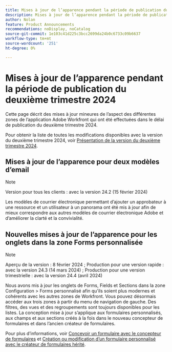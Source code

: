 ```yaml
---
title: Mises à jour de l’apparence pendant la période de publication du deuxième trimestre 2024
description: Mises à jour de l’apparence pendant la période de publication du deuxième trimestre 2024
author: Nolan
feature: Product Announcements
recommendations: noDisplay, noCatalog
source-git-commit: 1e103c41d225c3bcc2699da24b0c6733c09b6637
workflow-type: tm+mt
source-wordcount: '251'
ht-degree: 0%

---
```


# Mises à jour de l’apparence pendant la période de publication du deuxième trimestre 2024

Cette page décrit des mises à jour mineures de l’aspect des différentes zones de l’application Adobe Workfront qui ont été effectuées dans le délai de publication du deuxième trimestre 2024.

Pour obtenir la liste de toutes les modifications disponibles avec la version du deuxième trimestre 2024, voir [Présentation de la version du deuxième trimestre 2024](/help/quicksilver/product-announcements/product-releases/24-q2-release-activity/24-q2-release-overview.md).

## Mises à jour de l’apparence pour deux modèles d’email

>[!NOTE]
>
>Version pour tous les clients : avec la version 24.2 (15 février 2024)

Les modèles de courrier électronique permettant d’ajouter un approbateur à une ressource et un utilisateur à un panorama ont été mis à jour afin de mieux correspondre aux autres modèles de courrier électronique Adobe et d’améliorer la clarté et la convivialité.

## Nouvelles mises à jour de l’apparence pour les onglets dans la zone Forms personnalisée

>[!NOTE]
>
>Aperçu de la version : 8 février 2024 ; Production pour une version rapide : avec la version 24.3 (14 mars 2024) ; Production pour une version trimestrielle : avec la version 24.4 (avril 2024)

Nous avons mis à jour les onglets de Forms, Fields et Sections dans la zone Configuration > Forms personnalisé afin qu’ils soient plus modernes et cohérents avec les autres zones de Workfront. Vous pouvez désormais accéder aux trois zones à partir du menu de navigation de gauche. Des filtres, des vues et des regroupements sont toujours disponibles pour les listes. La conception mise à jour s’applique aux formulaires personnalisés, aux champs et aux sections créés à la fois dans le nouveau concepteur de formulaires et dans l’ancien créateur de formulaires.

Pour plus d’informations, voir [Concevoir un formulaire avec le concepteur de formulaires](/help/quicksilver/administration-and-setup/customize-workfront/create-manage-custom-forms/form-designer/design-a-form/design-a-form.md) et [Création ou modification d’un formulaire personnalisé avec le créateur de formulaires hérité](/help/quicksilver/administration-and-setup/customize-workfront/create-manage-custom-forms/create-or-edit-a-custom-form.md).



